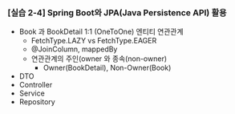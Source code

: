### [실습 2-4] Spring Boot와 JPA(Java Persistence API) 활용

* Book 과 BookDetail 1:1 (OneToOne) 엔티티 연관관계
    * FetchType.LAZY vs FetchType.EAGER
    * @JoinColumn, mappedBy
    * 연관관계의 주인(owner 와 종속(non-owner)
        * Owner(BookDetail), Non-Owner(Book)
* DTO
* Controller
* Service
* Repository
